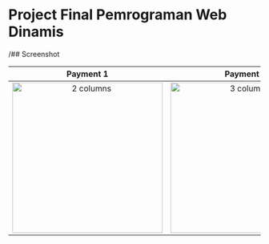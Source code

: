 # Project Final Pemrograman Web Dinamis

/## Screenshot 

| Payment 1 | Payment 2 | Payment 3 | Payment 4 |
|:---------------:|:----------------:|:------------------:|:------------------:|
| <img width="300" alt="2 columns" src="https://user-images.githubusercontent.com/106671990/205439385-80b24143-fefa-418e-8d34-4ee32f5e5a0e.png"> | <img width="300" alt="3 columns" src="https://user-images.githubusercontent.com/106671990/205439321-c3f9bfec-9f25-4914-95f4-c068b58583f4.png"> | <img width="280" alt="4 columns" src="https://user-images.githubusercontent.com/106671990/205439342-b2f15f4e-c303-4d11-b290-6a0af704dbb6.png"> | <img width="280" alt="4 columns" src="https://user-images.githubusercontent.com/106671990/205439361-784d54bb-0653-49f4-b091-94548171a5e0.png"> |

